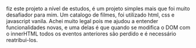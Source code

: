 fiz este projeto a nível de estudos, é um projeto simples
mais que foi muito desafiador para mim. Um catalogo de filmes, foi utilizado html, 
css e javascript vanila. Achei muito legal pois me ajudou a entender funcionalidades novas, 
e uma delas é que quando se modifica o DOM com o innerHTML todos os eventos anteriores são perdido e é necessário reatribui-los.
